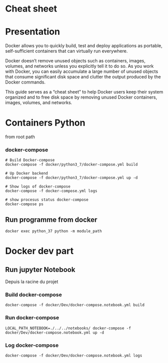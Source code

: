 <h1>Cheat sheet</h1>

# Presentation
Docker allows you to quickly build, test and deploy applications as portable, self-sufficient containers that can virtually run everywhere.

Docker doesn’t remove unused objects such as containers, images, volumes, and networks unless you explicitly tell it to do so. As you work with Docker, you can easily accumulate a large number of unused objects that consume significant disk space and clutter the output produced by the Docker commands.

This guide serves as a “cheat sheet” to help Docker users keep their system organized and to free disk space by removing unused Docker containers, images, volumes, and networks.

# Containers Python

from root path

### docker-compose
```
# Build Docker-compose
docker-compose -f docker/python3_7/docker-compose.yml build

# Up Docker backend
docker-compose -f docker/python3_7/docker-compose.yml up -d

# Show logs of docker-compose
docker-compose -f docker-compose.yml logs

# show procesus status docker-compose
docker-compose ps
```

## Run programme from docker
```
docker exec python_37 python -m module_path
```

# Docker dev part

## Run jupyter Notebook

Depuis la racine du projet

### Build docker-compose
```
docker-compose -f docker/Dev/docker-compose.notebook.yml build
```

### Run docker-compose
```
LOCAL_PATH_NOTEBOOK=./../../notebooks/ docker-compose -f docker/Dev/docker-compose.notebook.yml up -d
```

### Log docker-compose
```
docker-compose -f docker/Dev/docker-compose.notebook.yml logs
```
